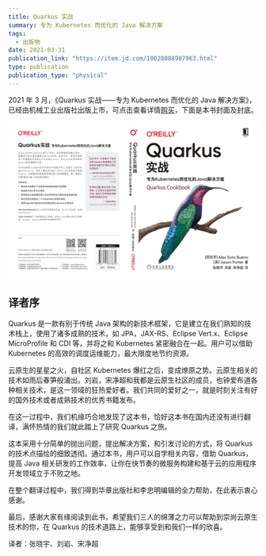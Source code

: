 ```yaml
---
title: Quarkus 实战
summary: 专为 Kubernetes 而优化的 Java 解决方案
tags:
  - 出版物
date: 2021-03-31
publication_link: "https://item.jd.com/10028088987963.html"
type: publication
publication_type: "physical"
---
```


2021 年 3 月，《Quarkus 实战——专为 Kubernetes 而优化的 Java 解决方案》，已经由机械工业出版社出版上市，可点击查看详情[购买](https://item.jd.com/10028088987963.html)，下面是本书封面及封底。

![Quarkus cookbook 实战](quarkus-cookbook.jpg)

## 译者序

Quarkus 是一款有别于传统 Java 架构的新技术框架，它是建立在我们熟知的技术栈上，使用了诸多成熟的技术，如 JPA，JAX-RS、Eclipse Vert.x、Eclipse MicroProfile 和 CDI 等，并将之和 Kubernetes 紧密融合在一起。用户可以借助 Kubernetes 的高效的调度运维能力，最大限度地节约资源。

云原生的星星之火，自社区 Kubernetes 爆红之后，变成燎原之势。云原生相关的技术如雨后春笋般涌出。刘岩，宋净超和我都是云原生社区的成员，也钟爱布道各种相关技术，是这一领域的狂热爱好者。我们共同的爱好之一，就是时刻关注有好的国外技术或者成熟技术的优秀书籍发布。

在这一过程中，我们机缘巧合地发现了这本书，恰好这本书在国内还没有进行翻译，满怀热情的我们就此踏上了研究 Quarkus 之旅。

这本采用十分简单的抛出问题，提出解决方案，和引发讨论的方式，将 Quarkus 的技术点描绘的细致透彻。通过本书，用户可以自学相关内容，借助 Quarkus，提高 Java 相关研发的工作效率，让你在快节奏的微服务构建和基于云的应用程序开发领域立于不败之地。

在整个翻译过程中，我们得到华章出版社和李忠明编辑的全力帮助，在此表示衷心感谢。

最后，感谢大家有缘阅读到此书，希望我们三人的绵薄之力可以帮助到崇尚云原生技术的你，在 Quarkus 的技术道路上，能够享受到和我们一样的欣喜。

译者：张晓宇、刘岩、宋净超
